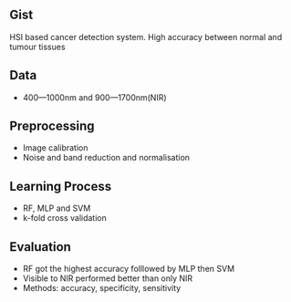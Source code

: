
## Gist
HSI based cancer detection system. High accuracy between normal and tumour tissues


## Data
- 400—1000nm and 900—1700nm(NIR)


## Preprocessing
- Image calibration
- Noise and band reduction and normalisation


## Learning Process
- RF, MLP and SVM
- k-fold cross validation


## Evaluation
- RF got the highest accuracy folllowed by MLP then SVM
- Visible to NIR performed better than only NIR
- Methods: accuracy, specificity, sensitivity